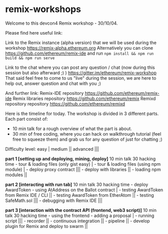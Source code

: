 # remix-workshops

Welcome to this devcon4 Remix workshop - 30/10/04.

Please find here useful link:

Link to the Remix instance (alpha version) that we will be used during the workshop
https://remix-alpha.ethereum.org
Alternatively you can clone https://github.com/ethereum/remix-ide and run `npm install && npm run build && npm run serve`

Link to the chat where you can post any question / chat (now during this session but also afterward ;) )
https://gitter.im/ethereum/remix-workshop
That said feel free to come to us "live" during the session, we are here to help out, answer question and chat with you ;) 

And further link:
Remix-IDE repository https://github.com/ethereum/remix-ide
Remix libraries repository https://github.com/ethereum/remix
Remixd repository repository https://github.com/ethereum/remixd

Here is the timeline for today. The workshop is divided in 3 different parts. 
Each part consist of:
  - 10 min talk for a rough overview of what the part is about.
  - 30 min of free coding, where you can hack on walkthrough tutorial (feel free to squeeze them) and grab us for any question of just for chatting ;)

Difficulty level:
easy | 
medium || 
advanced |||

**part 1 [setting up and deploying, mining, deploy]**
  10 min talk
  30 hacking time
      - tour & loading files (only gist easy) |
      - tour & loading files (using npm module) |
      - deploy proxy contract ||| 
      - deploy with libraries ||
      - loading npm modules ||
  
**part 2 [interacting with run tab]**
  10 min talk
  30 hacking time
      - deploy AwardToken - using AtAddress on the Ballot contract |
      - testing AwardToken from Remix IDE / CLI ||
      - testing AwardToken from EtherAtom ||
      - testing SafeMath.sol |||
      - debugging with Remix IDE |||
   
**part 3 [interaction with the contract API (frontend, web3 script)]**
  10 min talk
  30 hacking time
      - using the frontend - adding a proposal |
      - running script |||
      - recorder ||
      - continuous integration ||
      - pipeline ||
      - develop plugin for Remix and deploy to swarm ||
   
